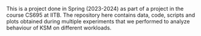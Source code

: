 This is a project done in Spring (2023-2024) as part of a project in the course CS695 at IITB.
The repository here contains data, code, scripts and plots obtained during multiple experiments that we performed to analyze behaviour of KSM on different workloads.
